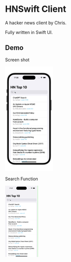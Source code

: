 # HNSwift Client

A hacker news client by Chris.

Fully written in Swift UI.

## Demo

Screen shot

<img src="./doc/img/RocketSim_Screenshot_iPhone_15_Pro_6.1_2024-11-01_17.38.27.jpeg" style="zoom: 33%;" />
<!-- ![main screen](./doc/img/RocketSim_Screenshot_iPhone_15_Pro_6.1_2024-11-01_17.38.27.jpeg) -->

Search Function

<img src="./doc/img/RocketSim_Recording_iPhone_15_Pro_6.1_2024-11-01_17.37.53.gif" style="zoom: 33%;" />
